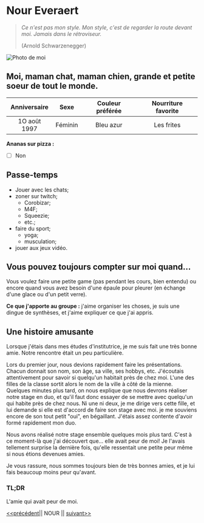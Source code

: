 # Nour Everaert

> *Ce n'est pas mon style. Mon style, c'est de regarder la route devant moi. Jamais dans le rétroviseur.*
>
> (Arnold Schwarzenegger)

![Photo de moi](https://avatars.githubusercontent.com/u/117478874?v=4)

## Moi, maman chat, maman chien, grande et petite soeur de tout le monde.

| Anniversaire | Sexe    | Couleur préférée | Nourriture favorite |
|:------------:|:-------:|:----------------:|:-------------------:|
| 1O août 1997 | Féminin | Bleu azur        | Les frites          |

**Ananas sur pizza :**
- [ ] Non

## Passe-temps
* Jouer avec les chats;
* zoner sur twitch;
  * Corobizar;
  * M4F;
  * Squeezie;
  * etc.;
* faire du sport;
  * yoga;
  * musculation;
* jouer aux jeux vidéo.

## Vous pouvez toujours compter sur moi quand...
Vous voulez faire une petite game (pas pendant les cours, bien entendu) ou encore quand vous avez besoin d'une épaule pour pleurer (en échange d'une glace ou d'un petit verre).

**Ce que j'apporte au groupe :** j'aime organiser les choses, je suis une dingue de synthèses, et j'aime expliquer ce que j'ai appris.

## Une histoire amusante
Lorsque j'étais dans mes études d'institutrice, je me suis fait une très bonne amie. Notre rencontre était un peu particulière. 

Lors du premier jour, nous devions rapidement faire les présentations. Chacun donnait  son nom, son âge, sa ville, ses hobbys, etc. J'écoutais attentivement pour savoir si quelqu'un habitait près de chez moi. L'une des filles de la classe sortit alors le nom de la ville à côté de la mienne. Quelques minutes plus tard, on nous explique que nous devrons réaliser notre stage en duo, et qu'il faut donc essayer de se mettre avec quelqu'un qui habite près de chez nous. Ni une ni deux, je me dirige vers cette fille, et lui demande si elle est d'accord de faire son stage avec moi. je me souviens encore de son tout petit "oui", en bégaillant. J'étais assez contente d'avoir formé rapidement mon duo.

Nous avons réalisé notre stage ensemble quelques mois plus tard. C'est à ce moment-là que j'ai découvert que... elle avait peur de moi! Je l'avais tellement surprise la dernière fois, qu'elle ressentait une petite peur même si nous étions devenues amies.

Je vous rassure, nous sommes toujours bien de très bonnes amies, et je lui fais beaucoup moins peur qu'avant.

### TL;DR
L'amie qui avait peur de moi.

[<<précédent](https://github.com/nathaliegoffette/markdown-challenge)|| NOUR || [suivant>>](https://github.com/Gollumeo/presentation_markdown)

